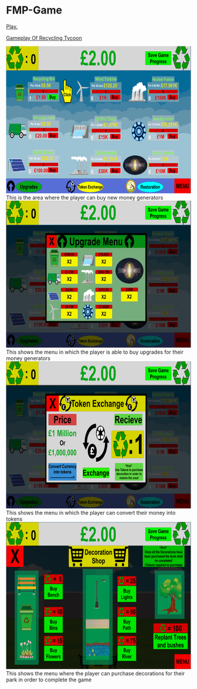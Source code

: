 # FMP-Game

<a href="Game.html"> Play.</a>

[Gameplay Of Recycling Tycoon](https://www.youtube.com/watch?v=FUnbJSodNH4)

<div class="gallery">
  <a target="_blank" href="assets/FMP/Game1.png">
    <img src="assets/FMP/Game1.png" alt="Title Screen" width="600" height="400">
  </a>
  <div class="desc">This is the area where the player can buy new money generators </div>
</div>



<div class="gallery">
  <a target="_blank" href="assets/FMP/Game2.png">
    <img src="assets/FMP/Game2.png" alt="Art work and gameplay" width="600" height="400">
  </a>
  <div class="desc">This shows the menu in which the player is able to buy upgrades for their money generators</div>
</div>




<div class="gallery">
  <a target="_blank" href="assets/FMP/Game3.png">
    <img src="assets/FMP/Game3.png" alt="Paused" width="600" height="400">
  </a>
  <div class="desc">This shows the menu in which the player can convert their money into tokens</div>
</div>



<div class="gallery">
  <a target="_blank" href="assets/FMP/Game4.png">
    <img src="assets/FMP/Game4.png" alt="Enemy" width="600" height="400">
  </a>
  <div class="desc">This shows the menu where the player can purchase decorations for their park in order to complete the game</div>
</div>

